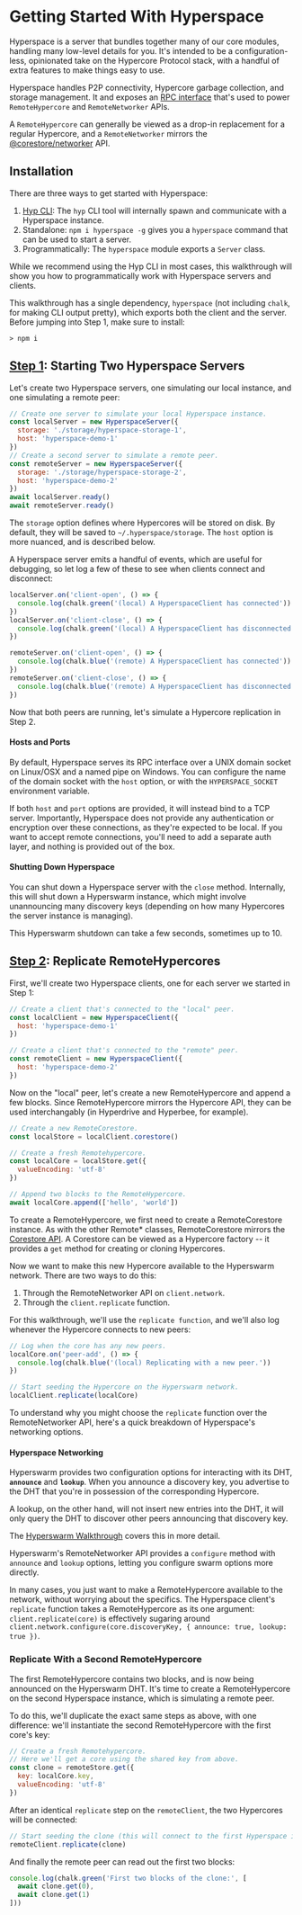 # Getting Started With Hyperspace

Hyperspace is a server that bundles together many of our core modules, handling many low-level details for you. It's intended to be a configuration-less, opinionated take on the Hypercore Protocol stack, with a handful of extra features to make things easy to use.

Hyperspace handles P2P connectivity, Hypercore garbage collection, and storage management. It and exposes an [RPC interface](https://github.com/hypercore-protocol/hyperspace-rpc) that's used to power `RemoteHypercore` and `RemoteNetworker` APIs.  

A `RemoteHypercore` can generally be viewed as a drop-in replacement for a regular Hypercore, and a `RemoteNetworker` mirrors the [@corestore/networker](https://github.com/andrewosh/corestore-networker) API.

## Installation

There are three ways to get started with Hyperspace:
1. [Hyp CLI](https://hypercore-protocol.org/guides/hyp): The `hyp` CLI tool will internally spawn and communicate with a Hyperspace instance.
2. Standalone: `npm i hyperspace -g` gives you a `hyperspace` command that can be used to start a server.
2. Programmatically: The `hyperspace` module exports a `Server` class.

While we recommend using the Hyp CLI in most cases, this walkthrough will show you how to programmatically work with Hyperspace servers and clients.

This walkthrough has a single dependency, `hyperspace` (not including `chalk`, for making CLI output pretty), which exports both the client and the server. Before jumping into Step 1, make sure to install:
```
> npm i
```

## [Step 1](/1-start-servers.js): Starting Two Hyperspace Servers

Let's create two Hyperspace servers, one simulating our local instance, and one simulating a remote peer:
```js
// Create one server to simulate your local Hyperspace instance.
const localServer = new HyperspaceServer({
  storage: './storage/hyperspace-storage-1',
  host: 'hyperspace-demo-1'
})
// Create a second server to simulate a remote peer.
const remoteServer = new HyperspaceServer({
  storage: './storage/hyperspace-storage-2',
  host: 'hyperspace-demo-2'
})
await localServer.ready()
await remoteServer.ready()
```

The `storage` option defines where Hypercores will be stored on disk. By default, they will be saved to `~/.hyperspace/storage`. The `host` option is more nuanced, and is described below.

A Hyperspace server emits a handful of events, which are useful for debugging, so let log a few of these to see when clients connect and disconnect:
```js
localServer.on('client-open', () => {
  console.log(chalk.green('(local) A HyperspaceClient has connected'))
})
localServer.on('client-close', () => {
  console.log(chalk.green('(local) A HyperspaceClient has disconnected'))
})

remoteServer.on('client-open', () => {
  console.log(chalk.blue('(remote) A HyperspaceClient has connected'))
})
remoteServer.on('client-close', () => {
  console.log(chalk.blue('(remote) A HyperspaceClient has disconnected'))
})
```

Now that both peers are running, let's simulate a Hypercore replication in Step 2.

#### Hosts and Ports

By default, Hyperspace serves its RPC interface over a UNIX domain socket on Linux/OSX and a named pipe on Windows. You can configure the name of the domain socket with the `host` option, or with the `HYPERSPACE_SOCKET` environment variable.

If both `host` and `port` options are provided, it will instead bind to a TCP server. Importantly, Hyperspace does not provide any authentication or encryption over these connections, as they're expected to be local. If you want to accept remote connections, you'll need to add a separate auth layer, and nothing is provided out of the box.

#### Shutting Down Hyperspace

You can shut down a Hyperspace server with the `close` method. Internally, this will shut down a Hyperswarm instance, which might involve unannouncing many discovery keys (depending on how many Hypercores the server instance is managing).

This Hyperswarm shutdown can take a few seconds, sometimes up to 10.

## [Step 2](2-replicate-hypercores.js): Replicate RemoteHypercores

First, we'll create two Hyperspace clients, one for each server we started in Step 1:

```js
// Create a client that's connected to the "local" peer.
const localClient = new HyperspaceClient({
  host: 'hyperspace-demo-1'
})

// Create a client that's connected to the "remote" peer.
const remoteClient = new HyperspaceClient({
  host: 'hyperspace-demo-2'
})
```

Now on the "local" peer, let's create a new RemoteHypercore and append a few blocks. Since RemoteHypercore mirrors the Hypercore API, they can be used interchangably (in Hyperdrive and Hyperbee, for example).

```js
// Create a new RemoteCorestore.
const localStore = localClient.corestore()

// Create a fresh Remotehypercore.
const localCore = localStore.get({
  valueEncoding: 'utf-8'
})

// Append two blocks to the RemoteHypercore.
await localCore.append(['hello', 'world'])
```

To create a RemoteHypercore, we first need to create a RemoteCorestore instance. As with the other Remote* classes, RemoteCorestore mirrors the [Corestore API](https://github.com/hypercore-protocol/corestore). A Corestore can be viewed as a Hypercore factory -- it provides a `get` method for creating or cloning Hypercores.

Now we want to make this new Hypercore available to the Hyperswarm network. There are two ways to do this:
1. Through the RemoteNetworker API on `client.network`.
2. Through the `client.replicate` function.

For this walkthrough, we'll use the `replicate function`, and we'll also log whenever the Hypercore connects to new peers:
```js
// Log when the core has any new peers.
localCore.on('peer-add', () => {
  console.log(chalk.blue('(local) Replicating with a new peer.'))
})

// Start seeding the Hypercore on the Hyperswarm network.
localClient.replicate(localCore)
```

To understand why you might choose the `replicate` function over the RemoteNetworker API, here's a quick breakdown of Hyperspace's networking options.

#### Hyperspace Networking

Hyperswarm provides two configuration options for interacting with its DHT, __`announce`__ and __`lookup`__. When you announce a discovery key, you advertise to the DHT that you're in possession of the corresponding Hypercore. 

A lookup, on the other hand, will not insert new entries into the DHT, it will only query the DHT to discover other peers announcing that discovery key.

The [Hyperswarm Walkthrough](/guides/hyperswarm) covers this in more detail.

Hyperswarm's RemoteNetworker API provides a `configure` method with `announce` and `lookup` options, letting you configure swarm options more directly.

In many cases, you just want to make a RemoteHypercore available to the network, without worrying about the specifics. The Hyperspace client's `replicate` function takes a RemoteHypercore as its one argument: `client.replicate(core)` is effectively sugaring around `client.network.configure(core.discoveryKey, { announce: true, lookup: true })`.

### Replicate With a Second RemoteHypercore

The first RemoteHypercore contains two blocks, and is now being announced on the Hyperswarm DHT. It's time to create a RemoteHypercore on the second Hyperspace instance, which is simulating a remote peer.

To do this, we'll duplicate the exact same steps as above, with one difference: we'll instantiate the second RemoteHypercore with the first core's key:

```js
// Create a fresh Remotehypercore.
// Here we'll get a core using the shared key from above.
const clone = remoteStore.get({
  key: localCore.key,
  valueEncoding: 'utf-8'
})
```

After an identical `replicate` step on the `remoteClient`, the two Hypercores will be connected:
```js
// Start seeding the clone (this will connect to the first Hyperspace instance)
remoteClient.replicate(clone)
```

And finally the remote peer can read out the first two blocks:
```js
console.log(chalk.green('First two blocks of the clone:', [
  await clone.get(0),
  await clone.get(1)
]))
```
